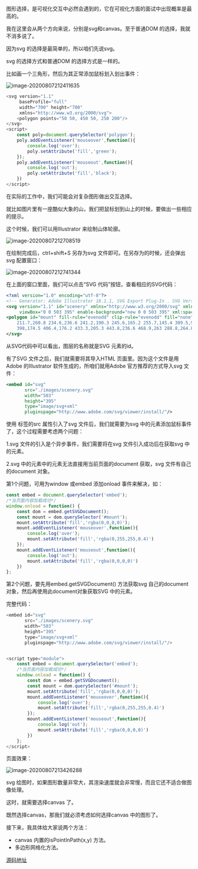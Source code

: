 图形选择，是可视化交互中必然会遇到的，它在可视化方面的面试中出现概率是最高的。

我在这里会从两个方向来说，分别是svg和canvas。至于普通DOM 的选择，我就不消多说了。

因为svg 的选择是最简单的，所以咱们先说svg。

svg 的选择方式和普通DOM 的选择方式是一样的。

比如画一个三角形，然后为其正常添加鼠标划入划出事件：

![image-20200807212411635](images/image-20200807212411635.png)

```javascript
<svg version="1.1"
     baseProfile="full"
     width="700" height="700"
     xmlns="http://www.w3.org/2000/svg">
    <polygon points="50 50, 450 50, 250 200"/>
</svg>
<script>
    const poly=document.querySelector('polygon');
    poly.addEventListener('mouseover',function(){
        console.log('over');
        poly.setAttribute('fill','green');
    });
    poly.addEventListener('mouseout',function(){
        console.log('out');
        poly.setAttribute('fill','black');
    })
</script>
```



在实际的工作中，我们可能会对复杂图形做出交互选择。

就比如图片里有一座酷似大象的山，我们把鼠标划到山上的时候，要做出一些相应的提示。

这个时候，我们可以用Illustrator 来绘制山体轮廓。

![image-20200807212708519](images/image-20200807212708519.png)



在绘制完成后，ctrl+shift+S 另存为svg 文件即可。在另存为的时候，还会弹出svg 配置窗口：

![image-20200807212741344](images/image-20200807212741344.png)



  在上面的窗口里面，我们可以点击“SVG 代码”按钮，查看相应的SVG代码：   

```xml
<?xml version="1.0" encoding="utf-8"?>
<!-- Generator: Adobe Illustrator 18.1.1, SVG Export Plug-In . SVG Version: 6.00 Build 0)  -->
<svg version="1.1" id="scenery" xmlns="http://www.w3.org/2000/svg" xmlns:xlink="http://www.w3.org/1999/xlink" x="0px" y="0px"
     viewBox="0 0 503 395" enable-background="new 0 0 503 395" xml:space="preserve">
<polygon id="mount" fill-rule="evenodd" clip-rule="evenodd" fill="none" stroke="#080102" stroke-miterlimit="10" points="
    211.7,260.8 234.6,236.6 241.2,190.3 245.6,165.2 255.7,145.4 309.5,95.2 358.4,74.9 381.7,115.9 388.8,130.4 385.7,137.9
    398,174.5 406.4,176.2 433.3,205.3 443.8,236.6 468.9,263 288.8,264.8 294.5,239.2 276,243.6 265.9,262.6 "/>
</svg>
```



从SVG代码中可以看出，图层的名称就是SVG 元素的id。

有了SVG 文件之后，我们就需要将其导入HTML 页面里。因为这个文件是用Adobe 的Illustrator 软件生成的，所咱们就用Adobe 官方推荐的方式导入svg 文件：

```xml
<embed id="svg"
       src="./images/scenery.svg"
       width="503"
       height="395"
       type="image/svg+xml"
       pluginspage="http://www.adobe.com/svg/viewer/install/"/>
```



使用<embed> 标签的src 属性引入了svg 文件后，我们就需要为svg 中的元素添加鼠标事件了，这个过程需要考虑两个问题：

1.svg 文件的引入是个异步事件，我们需要将在svg 文件引入成功后在获取svg 中的元素。

2.svg 中的元素中的元素无法直接用当前页面的document 获取，svg 文件有自己的document 对象。

第1个问题，可用为window 或embed 添加onload 事件来解决，如：

```javascript
const embed = document.querySelector('embed');
/*当页面内容加载成功*/
window.onload = function() {
    const dom = embed.getSVGDocument();
    const mount = dom.querySelector('#mount');
    mount.setAttribute('fill','rgba(0,0,0,0)');
    mount.addEventListener('mouseover',function(){
        console.log('over');
        mount.setAttribute('fill','rgba(0,255,255,0.4)')
    });
    mount.addEventListener('mouseout',function(){
        console.log('out');
        mount.setAttribute('fill','rgba(0,0,0,0)')
    })
};
```



第2个问题，要先用embed.getSVGDocument() 方法获取svg 自己的document 对象，然后再使用此document对象获取SVG 中的元素。

完整代码：

```js
<embed id="svg"
       src="./images/scenery.svg"
       width="503"
       height="395"
       type="image/svg+xml"
       pluginspage="http://www.adobe.com/svg/viewer/install/"/>


<script type="module">
    const embed = document.querySelector('embed');
    /*当页面内容加载成功*/
    window.onload = function() {
        const dom = embed.getSVGDocument();
        const mount = dom.querySelector('#mount');
        mount.setAttribute('fill','rgba(0,0,0,0)');
        mount.addEventListener('mouseover',function(){
            console.log('over');
            mount.setAttribute('fill','rgba(0,255,255,0.4)')
        });
        mount.addEventListener('mouseout',function(){
            console.log('out');
            mount.setAttribute('fill','rgba(0,0,0,0)')
        })
    };
</script>
```



页面效果：

![image-20200807213426288](images/image-20200807213426288.png)



svg 绘图时，如果图形数量非常大，其渲染速度就会非常慢，而且它还不适合做图像处理。

这时，就需要选择canvas 了。

既然选择canvas，那我们就必须考虑如何选择canvas 中的图形了。

接下来，我具体给大家说两个方法：

- canvas 内置的isPointInPath(x,y) 方法。
- 多边形网格化方法。

[源码地址](https://github.com/buglas/interview-01)































